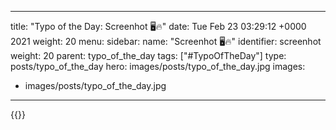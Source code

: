 
---
title: "Typo of the Day: Screenhot 🖥🔥"
date: Tue Feb 23 03:29:12 +0000 2021
weight: 20
menu:
  sidebar:
    name: "Screenhot 🖥🔥"
    identifier: screenhot
    weight: 20
    parent: typo_of_the_day
tags: ["#TypoOfTheDay"]
type: posts/typo_of_the_day
hero: images/posts/typo_of_the_day.jpg
images:
- images/posts/typo_of_the_day.jpg
---


{{<tweet user="mariatta" id="1364054675629035521">}}

